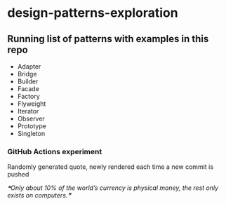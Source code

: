 # design-patterns-exploration

## Running list of patterns with examples in this repo
- Adapter
- Bridge
- Builder
- Facade
- Factory
- Flyweight
- Iterator
- Observer
- Prototype
- Singleton

### GitHub Actions experiment
Randomly generated quote, newly rendered each time a new commit is pushed
<!--STARTS_HERE_QUOTE_README-->
<i>❝Only about 10% of the world’s currency is physical money, the rest only exists on computers.❞</i>
<!--ENDS_HERE_QUOTE_README-->

<!-- test -->